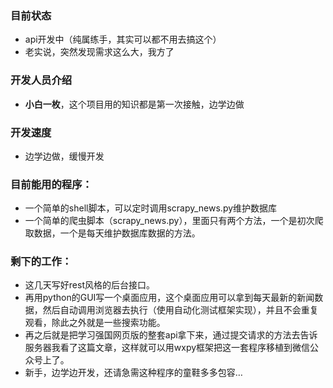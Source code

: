### 目前状态
- api开发中（纯属练手，其实可以都不用去搞这个）
- 老实说，突然发现需求这么大，我方了

### 开发人员介绍
- **小白一枚**，这个项目用的知识都是第一次接触，边学边做

### 开发速度
- 边学边做，缓慢开发

### 目前能用的程序：
- 一个简单的shell脚本，可以定时调用scrapy_news.py维护数据库
- 一个简单的爬虫脚本（scrapy_news.py），里面只有两个方法，一个是初次爬取数据，一个是每天维护数据库数据的方法。

### 剩下的工作：
- 这几天写好rest风格的后台接口。
- 再用python的GUI写一个桌面应用，这个桌面应用可以拿到每天最新的新闻数据，然后自动调用浏览器去执行（使用自动化测试框架实现），并且不会重复观看，除此之外就是一些搜索功能。
- 再之后就是把学习强国网页版的整套api拿下来，通过提交请求的方法去告诉服务器我看了这篇文章，这样就可以用wxpy框架把这一套程序移植到微信公众号上了。
- 新手，边学边开发，还请急需这种程序的童鞋多多包容…


